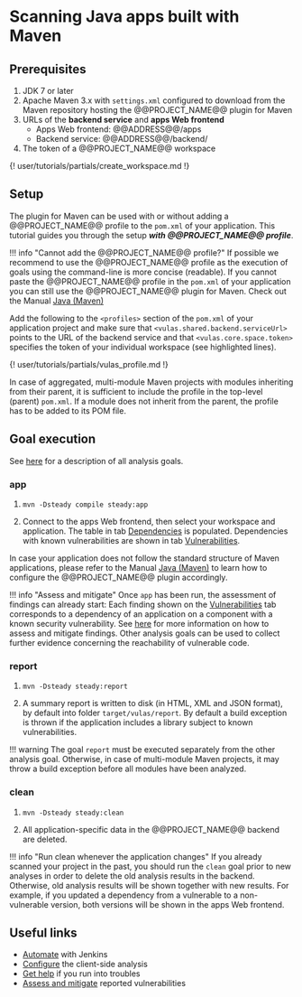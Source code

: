 # Scanning Java apps built with Maven

<!--

HP: Not needed in my option.

!!! info "Not using Maven?"

    If your Java application is not build with Maven, you can still use @@PROJECT_NAME@@.

    We have a dedicated tutorial showing [how to use @@PROJECT_NAME@@ with non-Maven Java applications](../tutorials/java_cli/),
    check that out!

-->

## Prerequisites

1. JDK 7 or later
2. Apache Maven 3.x with `settings.xml` configured to download from the Maven repository hosting the @@PROJECT_NAME@@ plugin for Maven
3. URLs of the **backend service** and **apps Web frontend**
	- Apps Web frontend: @@ADDRESS@@/apps
	- Backend service: @@ADDRESS@@/backend/
4. The token of a @@PROJECT_NAME@@ workspace

{! user/tutorials/partials/create_workspace.md !}

## Setup

The plugin for Maven can be used with or without adding a @@PROJECT_NAME@@ profile to the `pom.xml` of your application. This tutorial guides you through the setup ***with @@PROJECT_NAME@@ profile***.

!!! info "Cannot add the @@PROJECT_NAME@@ profile?"
	If possible we recommend to use the @@PROJECT_NAME@@ profile as the execution of goals using the command-line is more concise (readable). If you cannot paste the @@PROJECT_NAME@@ profile in the `pom.xml` of your application you can still use the @@PROJECT_NAME@@ plugin for Maven. Check out the Manual [Java (Maven)](../../manuals/setup/#maven)

Add the following to the `<profiles>` section of the `pom.xml` of your application project and make sure that `<vulas.shared.backend.serviceUrl>` points to the URL of the backend service and that `<vulas.core.space.token>` specifies the token of your individual workspace (see highlighted lines).

{! user/tutorials/partials/vulas_profile.md !}

In case of aggregated, multi-module Maven projects with modules inheriting from their parent, it is sufficient to include the profile in the top-level (parent) `pom.xml`. If a module does not inherit from the parent, the profile has to be added to its POM file.

## Goal execution

See [here](../../manuals/analysis/) for a description of all analysis goals.

### app

1. `mvn -Dsteady compile steady:app`

2. Connect to the apps Web frontend, then select your workspace and application. The table in tab [Dependencies](../../manuals/frontend/#dependencies) is populated. Dependencies with known vulnerabilities are shown in tab [Vulnerabilities](../../manuals/frontend/#vulnerabilities).

In case your application does not follow the standard structure of Maven applications, please refer to the Manual [Java (Maven)](../../manuals/setup/#maven) to learn how to configure the @@PROJECT_NAME@@ plugin accordingly.

!!! info "Assess and mitigate"
	Once `app` has been run, the assessment of findings can already start: Each finding shown on the [Vulnerabilities](../../manuals/frontend/#vulnerabilities) tab corresponds to a dependency of an application on a component with a known security vulnerability. See [here](../../manuals/assess_and_mitigate/) for more information on how to assess and mitigate findings. Other analysis goals can be used to collect further evidence concerning the reachability of vulnerable code.

### report

1. `mvn -Dsteady steady:report`

2. A summary report is written to disk (in HTML, XML and JSON format), by default into folder `target/vulas/report`. By default a build exception is thrown if the application includes a library subject to known vulnerabilities.

!!! warning
	The goal `report` must be executed separately from the other analysis goal. Otherwise, in case of multi-module Maven projects, it may throw a build exception before all modules have been analyzed.

### clean

1. `mvn -Dsteady steady:clean`

2. All application-specific data in the @@PROJECT_NAME@@ backend are deleted.

!!! info "Run clean whenever the application changes"
	If you already scanned your project in the past, you should run the `clean` goal prior to new analyses in order to delete the old analysis results in the backend. Otherwise, old analysis results will be shown together with new results. For example, if you updated a dependency from a vulnerable to a non-vulnerable version, both versions will be shown in the apps Web frontend.

## Useful links

- [Automate](../../tutorials/jenkins_howto/) with Jenkins
- [Configure](../../manuals/setup/) the client-side analysis
- [Get help](../../support/) if you run into troubles
- [Assess and mitigate](../../manuals/assess_and_mitigate/) reported vulnerabilities
